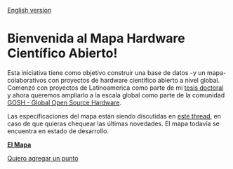 [English version](README.md)

# Bienvenida al Mapa Hardware Científico Abierto! 

Esta iniciativa tiene como objetivo construir una base de datos -y un mapa- colaborativos con proyectos de hardware científico abierto a nivel global. Comenzó con proyectos de Latinoamerica como parte de mi [tesis doctoral](https://thessaly.github.io/phd/) y ahora queremos ampliarlo a la escala global como parte de la comunidad [GOSH - Global Open Source Hardware](https://openhardware.science). 

Las especificaciones del mapa están siendo discutidas en [este thread](https://forum.openhardware.science/t/map-cadastre-list-of-open-science-hardware-initiatives-in-chile-latam/835/3), en caso de que quieras chequear las últimas novedades. El mapa todavía se encuentra en estado de desarrollo.

[**El Mapa**](http://umap.openstreetmap.fr/en/map/open-science-hardware-map_255581#6/51.000/2.000) 

[Quiero agregar un punto](CONTRIBUTING.md)
